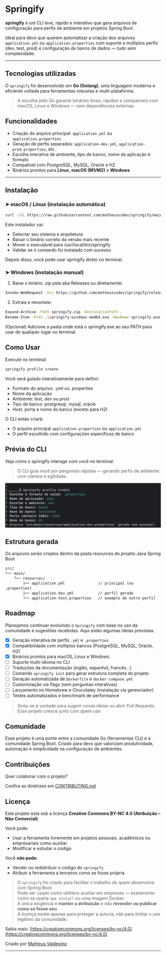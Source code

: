# Springify

**springify** é um CLI leve, rápido e interativo que gera arquivos de configuração para perfis de ambiente em projetos Spring Boot.

Ideal para devs que querem automatizar a criação dos arquivos `application.yml` ou `application.properties` com suporte a múltiplos perfis (dev, test, prod) e configuração de banco de dados — tudo sem complexidade.

---

## Tecnologias utilizadas

O `springify` foi desenvolvido em **Go (Golang)**, uma linguagem moderna e eficiente voltada para ferramentas robustas e multi-plataforma.

> A escolha pelo Go garante binários leves, rápidos e compatíveis com macOS, Linux e Windows — sem dependências externas.


## Funcionalidades

- Criação do arquivo principal: `application.yml` ou `application.properties`
- Geração de perfis separados: `application-dev.yml`, `application-prod.properties`, etc.
- Escolha interativa de ambiente, tipo de banco, nome da aplicação e formato
- Compatível com PostgreSQL, MySQL, Oracle e H2
- Binários prontos para **Linux**, **macOS (M1/M2)** e **Windows**

---

## Instalação

### ➤ macOS / Linux (instalação automática)

```bash
curl -sSL https://raw.githubusercontent.com/matheusvsdev/springify/main/install.sh | bash
```

Este instalador vai:

- Detectar seu sistema e arquitetura
- Baixar o binário correto da versão mais recente
- Mover o executável para /usr/local/bin/springify
- Validar se o comando foi instalado com sucesso

Depois disso, você pode usar springify direto no terminal.

### ➤ Windows (instalação manual)

1. Baixe o binário .zip pela aba Releases ou diretamente:

```bash
Invoke-WebRequest -Uri https://github.com/matheusvsdev/springify/releases/latest/download/springify-windows-amd64.zip -OutFile springify.zip
```
2. Extraia e renomeie:
```bash
Expand-Archive -Path springify.zip -DestinationPath .
Rename-Item -Path .\springify-windows-amd64.exe -NewName springify.exe
```

(Opcional) Adicione a pasta onde está o springify.exe ao seu PATH para usar de qualquer lugar no terminal.

## Como Usar

Execute no terminal:

```bash
springify profile create
```

Você será guiado interativamente para definir:

- Formato do arquivo: .yml ou .properties
- Nome da aplicação
- Ambiente: test, dev ou prod
- Tipo de banco: postgresql, mysql, oracle
- Host, porta e nome do banco (exceto para H2)

O CLI então criará:

- O arquivo principal `application.properties` ou `application.yml`
- O perfil escolhido com configurações específicas de banco

## Prévia do CLI

Veja como o springify interage com você no terminal:

> O CLI guia você por perguntas rápidas — gerando perfis de ambiente com clareza e agilidade.

![Interface CLI](springify.png)

## Estrutura gerada

Os arquivos serão criados dentro da pasta resources do projeto Java Spring Boot

```plaintext
src/
└── main/
    └── resources/
        ├── application.yml               // principal (ou .properties)
        ├── application-dev.yml           // perfil gerado
        └── application-test.properties   // exemplo de outro perfil
```

## Roadmap

Planejamos continuar evoluindo o `Springify` com base no uso da comunidade e sugestões recebidas. Aqui estão algumas ideias previstas:

- [x] Geração interativa de perfis `.yml` e `.properties`
- [x] Compatibilidade com múltiplos bancos (PostgreSQL, MySQL, Oracle, H2)
- [x] Binários prontos para macOS, Linux e Windows
- [ ] Suporte multi-idioma no CLI
- [ ] Traduções da documentação (inglês, espanhol, francês...)
- [ ] Comando `springify init` para gerar estrutura completa do projeto
- [ ] Geração automatizada de `Dockerfile` e `docker-compose.yml`
- [ ] Customização via flags (sem perguntas interativas)
- [ ] Lançamento no Homebrew e Chocolatey (instalação via gerenciador)
- [ ] Testes automatizados e benchmark de performance

> Sinta-se à vontade para sugerir novas ideias ou abrir Pull Requests.  
> Esse projeto cresce junto com quem usa

## Comunidade

Esse projeto é uma ponte entre a comunidade Go (ferramentas CLI) e a comunidade Spring Boot. Criado para devs que valorizam produtividade, automação e simplicidade na configuração de ambientes.

## Contribuições

Quer colaborar com o projeto?

Confira as diretrizes em [CONTRIBUTING.md](CONTRIBUTING.md)

## Licença

Este projeto está sob a licença **Creative Commons BY-NC 4.0 (Atribuição – Não Comercial)**.

Você pode:

- Usar a ferramenta livremente em projetos pessoais, acadêmicos ou empresariais como auxiliar
- Modificar e estudar o código

Você **não pode**:

- Vender ou redistribuir o código do `springify`
- Atribuir a ferramenta a terceiros como se fosse própria

> O `springify` foi criado para facilitar o trabalho de quem desenvolve com Spring Boot.  
> Pode ser usado como utilitário auxiliar em empresas — exatamente como se usaria `npm install` ou uma imagem Docker.  
> A única exigência é **manter a atribuição** e não **revender ou publicar como se fosse seu**.  
> A licença existe apenas para proteger a autoria, não para limitar o uso legítimo da comunidade.

Saiba mais: [https://creativecommons.org/licenses/by-nc/4.0](https://creativecommons.org/licenses/by-nc/4.0)

Criado por [Matheus Valdevino](https://github.com/matheusvsdev)

---

